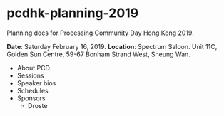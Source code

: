 # pcdhk-planning-2019

Planning docs for Processing Community Day Hong Kong 2019. 

**Date**: Saturday February 16, 2019. 
**Location**: Spectrum Saloon. Unit 11C, Golden Sun Centre, 59-67 Bonham Strand West, Sheung Wan.

- About PCD
- Sessions
- Speaker bios
- Schedules
- Sponsors
    - Droste
